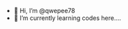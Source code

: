 - 👋 Hi, I’m @qwepee78
- 🌱 I’m currently learning codes here....

<!---
qwepee78/qwepee78 is a ✨ special ✨ repository because its `README.md` (this file) appears on your GitHub profile.
You can click the Preview link to take a look at your changes.
--->
